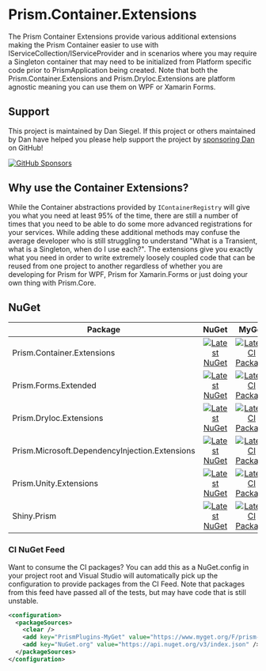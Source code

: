 # Prism.Container.Extensions

The Prism Container Extensions provide various additional extensions making the Prism Container easier to use with IServiceCollection/IServiceProvider and in scenarios where you may require a Singleton container that may need to be initialized from Platform specific code prior to PrismApplication being created. Note that both the Prism.Container.Extensions and Prism.DryIoc.Extensions are platform agnostic meaning you can use them on WPF or Xamarin Forms.

## Support

This project is maintained by Dan Siegel. If this project or others maintained by Dan have helped you please help support the project by [sponsoring Dan](https://xam.dev/sponsor-container-extensions) on GitHub!

[![GitHub Sponsors](https://github.blog/wp-content/uploads/2019/05/mona-heart-featured.png?fit=600%2C315)](https://xam.dev/sponsor-container-extensions)

## Why use the Container Extensions?

While the Container abstractions provided by `IContainerRegistry` will give you what you need at least 95% of the time, there are still a number of times that you need to be able to do some more advanced registrations for your services. While adding these additional methods may confuse the average developer who is still struggling to understand "What is a Transient, what is a Singleton, when do I use each?". The extensions give you exactly what you need in order to write extremely loosely coupled code that can be reused from one project to another regardless of whether you are developing for Prism for WPF, Prism for Xamarin.Forms or just doing your own thing with Prism.Core.

## NuGet

| Package | NuGet | MyGet |
|-------|:-----:|:------:|
| Prism.Container.Extensions | [![Latest NuGet][ContainerExtensionsShield]][ContainerExtensionsNuGet] | [![Latest CI Package][ContainerExtensionsMyGetShield]][ContainerExtensionsMyGet] |
| Prism.Forms.Extended | [![Latest NuGet][PrismFormsExtendedShield]][PrismFormsExtendedNuGet] | [![Latest CI Package][PrismFormsExtendedMyGetShield]][PrismFormsExtendedMyGet] |
| Prism.DryIoc.Extensions | [![Latest NuGet][DryIocExtensionsShield]][DryIocExtensionsNuGet] | [![Latest CI Package][DryIocExtensionsMyGetShield]][DryIocExtensionsMyGet] |
| Prism.Microsoft.DependencyInjection.Extensions | [![Latest NuGet][MsftDependencyInjectionExtensionsShield]][MsftDependencyInjectionExtensionsNuGet] | [![Latest CI Package][MsftDependencyInjectionExtensionsMyGetShield]][MsftDependencyInjectionExtensionsMyGet] |
| Prism.Unity.Extensions | [![Latest NuGet][UnityExtensionsShield]][UnityExtensionsNuGet] | [![Latest CI Package][UnityExtensionsMyGetShield]][UnityExtensionsMyGet] |
| Shiny.Prism | [![Latest NuGet][ShinyPrismShield]][ShinyPrismNuGet] | [![Latest CI Package][ShinyPrismMyGetShield]][ShinyPrismMyGet] |

### CI NuGet Feed

Want to consume the CI packages? You can add this as a NuGet.config in your project root and Visual Studio will automatically pick up the configuration to provide packages from the CI Feed. Note that packages from this feed have passed all of the tests, but may have code that is still unstable.

```xml
<configuration>
  <packageSources>
    <clear />
    <add key="PrismPlugins-MyGet" value="https://www.myget.org/F/prism-plugins/api/v3/index.json" />
    <add key="NuGet.org" value="https://api.nuget.org/v3/index.json" />
  </packageSources>
</configuration>
```

[ContainerExtensionsNuGet]: https://www.nuget.org/packages/Prism.Container.Extensions
[ContainerExtensionsShield]: https://img.shields.io/nuget/vpre/Prism.Container.Extensions.svg
[ContainerExtensionsMyGet]: https://www.myget.org/feed/prism-plugins/package/nuget/Prism.Container.Extensions
[ContainerExtensionsMyGetShield]: https://img.shields.io/myget/prism-plugins/vpre/Prism.Container.Extensions.svg

[DryIocExtensionsNuGet]: https://www.nuget.org/packages/Prism.DryIoc.Extensions
[DryIocExtensionsShield]: https://img.shields.io/nuget/vpre/Prism.DryIoc.Extensions.svg
[DryIocExtensionsMyGet]: https://www.myget.org/feed/prism-plugins/package/nuget/Prism.DryIoc.Extensions
[DryIocExtensionsMyGetShield]: https://img.shields.io/myget/prism-plugins/vpre/Prism.DryIoc.Extensions.svg

[DryIocFormsExtendedNuGet]: https://www.nuget.org/packages/Prism.DryIoc.Forms.Extended
[DryIocFormsExtendedShield]: https://img.shields.io/nuget/vpre/Prism.DryIoc.Forms.Extended.svg
[DryIocFormsExtendedMyGet]: https://www.myget.org/feed/prism-plugins/package/nuget/Prism.DryIoc.Forms.Extended
[DryIocFormsExtendedMyGetShield]: https://img.shields.io/myget/prism-plugins/vpre/Prism.DryIoc.Forms.Extended.svg

[MsftDependencyInjectionExtensionsNuGet]: https://www.nuget.org/packages/Prism.Microsoft.DependencyInjection.Extensions
[MsftDependencyInjectionExtensionsShield]: https://img.shields.io/nuget/vpre/Prism.Microsoft.DependencyInjection.Extensions.svg
[MsftDependencyInjectionExtensionsMyGet]: https://www.myget.org/feed/prism-plugins/package/nuget/Prism.Microsoft.DependencyInjection.Extensions
[MsftDependencyInjectionExtensionsMyGetShield]: https://img.shields.io/myget/prism-plugins/vpre/Prism.Microsoft.DependencyInjection.Extensions.svg

[MsftDependencyInjectionFormsExtendedNuGet]: https://www.nuget.org/packages/Prism.Microsoft.DependencyInjection.Forms.Extended
[MsftDependencyInjectionFormsExtendedShield]: https://img.shields.io/nuget/vpre/Prism.Microsoft.DependencyInjection.Forms.Extended.svg
[MsftDependencyInjectionFormsExtendedMyGet]: https://www.myget.org/feed/prism-plugins/package/nuget/Prism.Microsoft.DependencyInjection.Forms.Extended
[MsftDependencyInjectionFormsExtendedMyGetShield]: https://img.shields.io/myget/prism-plugins/vpre/Prism.Microsoft.DependencyInjection.Forms.Extended.svg

[PrismFormsExtendedNuGet]: https://www.nuget.org/packages/Prism.Forms.Extended
[PrismFormsExtendedShield]: https://img.shields.io/nuget/vpre/Prism.Forms.Extended.svg
[PrismFormsExtendedMyGet]: https://www.myget.org/feed/prism-plugins/package/nuget/Prism.Forms.Extended
[PrismFormsExtendedMyGetShield]: https://img.shields.io/myget/prism-plugins/vpre/Prism.Forms.Extended.svg

[ShinyPrismNuGet]: https://www.nuget.org/packages/Shiny.Prism
[ShinyPrismShield]: https://img.shields.io/nuget/vpre/Shiny.Prism.svg
[ShinyPrismMyGet]: https://www.myget.org/feed/prism-plugins/package/nuget/Shiny.Prism
[ShinyPrismMyGetShield]: https://img.shields.io/myget/prism-plugins/vpre/Shiny.Prism.svg

[UnityExtensionsNuGet]: https://www.nuget.org/packages/Prism.Unity.Extensions
[UnityExtensionsShield]: https://img.shields.io/nuget/vpre/Prism.Unity.Extensions.svg
[UnityExtensionsMyGet]: https://www.myget.org/feed/prism-plugins/package/nuget/Prism.Unity.Extensions
[UnityExtensionsMyGetShield]: https://img.shields.io/myget/prism-plugins/vpre/Prism.Unity.Extensions.svg

[UnityFormsExtendedNuGet]: https://www.nuget.org/packages/Prism.Unity.Forms.Extended
[UnityFormsExtendedShield]: https://img.shields.io/nuget/vpre/Prism.Unity.Forms.Extended.svg
[UnityFormsExtendedMyGet]: https://www.myget.org/feed/prism-plugins/package/nuget/Prism.Unity.Forms.Extended
[UnityFormsExtendedMyGetShield]: https://img.shields.io/myget/prism-plugins/vpre/Prism.Unity.Forms.Extended.svg